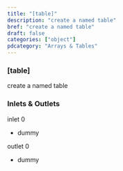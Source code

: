```yaml
---
title: "[table]"
description: "create a named table"
bref: "create a named table"
draft: false
categories: ["object"]
pdcategory: "Arrays & Tables"
---
```


### [table]

create a named table

### Inlets & Outlets

inlet 0

 - dummy

outlet 0

 - dummy
 
